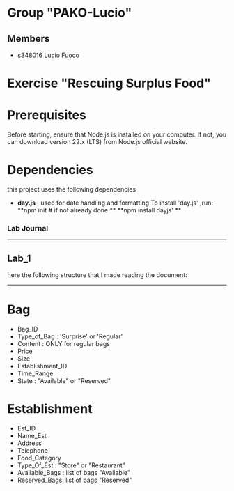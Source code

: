 # Group "PAKO-Lucio"

## Members
- s348016 Lucio Fuoco
# Exercise "Rescuing Surplus Food"

# Prerequisites
Before starting, ensure that Node.js is installed on your computer.
If not, you can download version 22.x (LTS) from Node.js official website.
# Dependencies

this project uses the following dependencies
-  **day.js** , used for date handling and formatting
  To install 'day.js' ,run:
  **npm init # if not already done **
  **npm install dayjs' **
### Lab Journal
___
## Lab_1
here the following structure that I made reading the document:
- - -
# Bag
- Bag_ID
- Type_of_Bag : 'Surprise' or 'Regular'
- Content : ONLY for regular bags
- Price
- Size
- Establishment_ID
- Time_Range
- State : "Available" or "Reserved"

# Establishment
- Est_ID
- Name_Est
- Address
- Telephone
- Food_Category
- Type_Of_Est : "Store" or "Restaurant"
- Available_Bags : list of bags "Available"
- Reserved_Bags: list of bags "Reserved"

#

